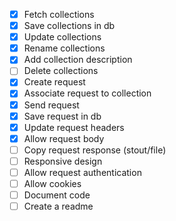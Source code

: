 * [X] Fetch collections
* [X] Save collections in db
* [X] Update collections
* [X] Rename collections
* [X] Add collection description
* [ ] Delete collections
* [X] Create request
* [X] Associate request to collection
* [X] Send request
* [X] Save request in db
* [X] Update request headers
* [X] Allow request body
* [ ] Copy request response (stout/file)
* [ ] Responsive design
* [ ] Allow request authentication
* [ ] Allow cookies
* [ ] Document code
* [ ] Create a readme
